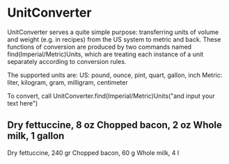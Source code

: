 # UnitConverter
UnitConverter serves a quite simple purpose: transferring units of volume and weight (e.g. in recipes) from the US system to metric and back. 
These functions of conversion are produced by two commands named find(Imperial/Metric)Units, which are treating each instance of a unit separately according to conversion rules.

The supported units are:
US: pound, ounce, pint, quart, gallon, inch
Metric: liter, kilogram, gram, milligram, centimeter

To convert, call UnitConverter.find(Imperial/Metric)Units("and input your text here")

Dry fettuccine, 8 oz
Chopped bacon, 2 oz
Whole milk, 1 gallon
---
Dry fettuccine, 240 gr
Chopped bacon, 60 g
Whole milk, 4 l
